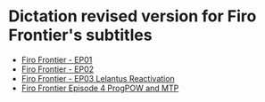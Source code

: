 # Dictation revised version for Firo Frontier's subtitles

- [Firo Frontier - EP01](./Firo-Frontier-EP01.md)
- [Firo Frontier - EP02](./Firo-Frontier-EP02.md)
- [Firo Frontier - EP03 Lelantus Reactivation](./Firo-Frontier-EP03-Lelantus-Reactivation.md)
- [Firo Frontier Episode 4 ProgPOW and MTP](./Firo-Frontier-EP04-ProgPOW-and-MTP.md)
